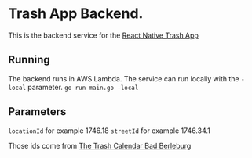 # Trash App Backend.
This is the backend service for the [React Native Trash App](https://github.com/frankbo/trash-app)
## Running
The backend runs in AWS Lambda. The service can run locally with the `-local` parameter. `go run main.go -local`
## Parameters
`locationId` for example 1746.18
`streetId` for example 1746.34.1

Those ids come from [The Trash Calendar Bad Berleburg](https://www.bad-berleburg.de/Alte-Struktur/Leben-in-Bad-Berleburg/Wohnen-Umwelt/Abfallkalender/index.php?ort=&strasse=1746.34.1&vtyp=2&vMo=01&bMo=12&vJ=2022&call=sfm&La=1&css=&bn=&Barriere=&sNavID=1746.8&mNavID=1746.8&ffmod=abf&ffsm=1)